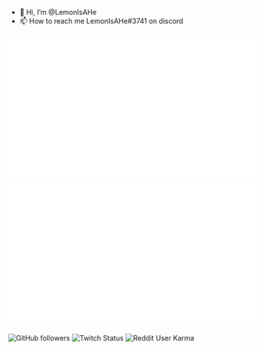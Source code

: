 - 👋 Hi, I’m @LemonIsAHe
- 📫 How to reach me LemonIsAHe#3741 on discord


 ![](https://github.com/LemonIsAHe/github-stats/blob/master/generated/overview.svg) ![](https://github.com/LemonIsAHe/github-stats/blob/master/generated/languages.svg)

![GitHub followers](https://img.shields.io/github/followers/LemonIsAHe?style=social) ![Twitch Status](https://img.shields.io/twitch/status/LemonIsAHe?style=social) ![Reddit User Karma](https://img.shields.io/reddit/user-karma/combined/Animatron12?style=social) 
